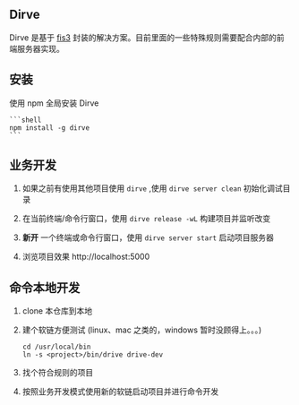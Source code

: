 Dirve
---------------------
Dirve 是基于 [fis3](http://fis.baidu.com/) 封装的解决方案。目前里面的一些特殊规则需要配合内部的前端服务器实现。

## 安装
使用 npm 全局安装 Dirve

    ```shell
    npm install -g dirve
    ```

## 业务开发
1. 如果之前有使用其他项目使用 `dirve` ,使用 `dirve server clean` 初始化调试目录

1. 在当前终端/命令行窗口，使用 `dirve release -wL` 构建项目并监听改变

1. **新开** 一个终端或命令行窗口，使用 `dirve server start` 启动项目服务器

1. 浏览项目效果 http://localhost:5000

## 命令本地开发
1. clone 本仓库到本地
1. 建个软链方便测试 (linux、mac 之类的，windows 暂时没顾得上。。。)

    ```shell
    cd /usr/local/bin
    ln -s <project>/bin/drive drive-dev
    ```

1. 找个符合规则的项目
1. 按照业务开发模式使用新的软链启动项目并进行命令开发

